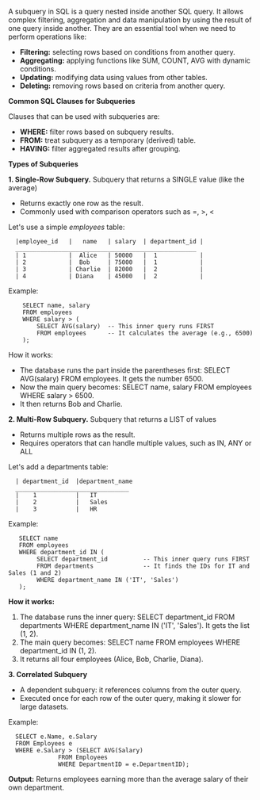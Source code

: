 A subquery in SQL is a query nested inside another SQL query. It allows complex filtering, aggregation and data manipulation by using the result of one query inside another. They are an essential tool when we need to perform operations like:

* **Filtering:** selecting rows based on conditions from another query.
* **Aggregating:** applying functions like SUM, COUNT, AVG with dynamic conditions.
* **Updating:** modifying data using values from other tables.
* **Deleting:** removing rows based on criteria from another query.

**Common SQL Clauses for Subqueries**

Clauses that can be used with subqueries are:
* **WHERE:** filter rows based on subquery results.
* **FROM:** treat subquery as a temporary (derived) table.
* **HAVING:** filter aggregated results after grouping.


**Types of Subqueries**

**1. Single-Row Subquery.** Subquery that returns a SINGLE value (like the average)
  * Returns exactly one row as the result.
  * Commonly used with comparison operators such as =, >, <

Let's use a simple _employees_ table:

      |employee_id   |	 name   | salary  | department_id |
      ___________________________________________________
      | 1            |	Alice	| 50000	  |  1            |
      | 2	         |  Bob	    | 75000	  |  1            |
      | 3	         | Charlie  | 82000   |  2            |
      | 4	         | Diana	| 45000	  |  2            |



Example:
    
        SELECT name, salary
        FROM employees
        WHERE salary > (
            SELECT AVG(salary)  -- This inner query runs FIRST
            FROM employees      -- It calculates the average (e.g., 6500)
        );
How it works:

* The database runs the part inside the parentheses first: SELECT AVG(salary) FROM employees. It gets the number 6500.
* Now the main query becomes: SELECT name, salary FROM employees WHERE salary > 6500.
* It then returns Bob and Charlie.

**2. Multi-Row Subquery.** Subquery that returns a LIST of values
*  Returns multiple rows as the result.
*  Requires operators that can handle multiple values, such as IN, ANY or ALL

Let's add a departments table:

      | department_id  |department_name
      ________________________________
      |    1	       |   IT
      |    2	       |   Sales
      |    3	       |   HR

   
  Example:
   
       SELECT name
       FROM employees
       WHERE department_id IN (
            SELECT department_id          -- This inner query runs FIRST
            FROM departments              -- It finds the IDs for IT and Sales (1 and 2)
            WHERE department_name IN ('IT', 'Sales')
       );

   **How it works:**
  1. The database runs the inner query: SELECT department_id FROM departments WHERE department_name IN ('IT', 'Sales'). It gets the list (1, 2).
  2. The main query becomes: SELECT name FROM employees WHERE department_id IN (1, 2).
  3. It returns all four employees (Alice, Bob, Charlie, Diana).


**3. Correlated Subquery**
* A dependent subquery: it references columns from the outer query.
* Executed once for each row of the outer query, making it slower for large datasets.

Example:

      SELECT e.Name, e.Salary
      FROM Employees e
      WHERE e.Salary > (SELECT AVG(Salary) 
                  FROM Employees 
                  WHERE DepartmentID = e.DepartmentID);

**Output:** Returns employees earning more than the average salary of their own department.
